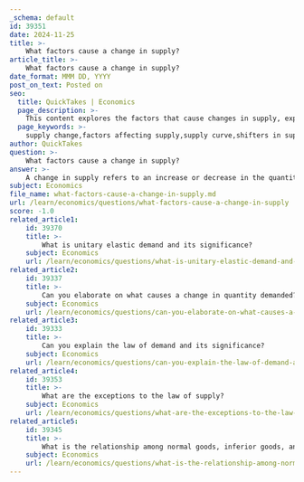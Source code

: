 ```yaml
---
_schema: default
id: 39351
date: 2024-11-25
title: >-
    What factors cause a change in supply?
article_title: >-
    What factors cause a change in supply?
date_format: MMM DD, YYYY
post_on_text: Posted on
seo:
  title: QuickTakes | Economics
  page_description: >-
    This content explores the factors that cause changes in supply, explaining how elements like natural conditions, technology, production costs, transportation improvements, disasters, monopolistic practices, and fiscal policy shift the supply curve.
  page_keywords: >-
    supply change,factors affecting supply,supply curve,shifters in supply,natural conditions,technical progress,factor prices,transport improvements,calamities,monopolies,fiscal policy
author: QuickTakes
question: >-
    What factors cause a change in supply?
answer: >-
    A change in supply refers to an increase or decrease in the quantity of a good or service that producers are willing to offer at various prices, which is represented by a shift in the supply curve. Several key factors can cause this shift, known as supply shifters. Here are the primary factors that influence changes in supply:\n\n1. **Natural Conditions**: Environmental factors such as weather, climate, and natural disasters can significantly impact the supply of agricultural products and other goods reliant on natural resources.\n\n2. **Technical Progress**: Advances in technology can enhance production efficiency, leading to an increase in supply. For example, improved machinery or production techniques can lower costs and increase output.\n\n3. **Change in Factor Prices**: The costs of inputs used in production, such as labor, raw materials, and energy, directly affect supply. An increase in these costs can decrease supply, while a decrease can increase it.\n\n4. **Transport Improvements**: Enhancements in transportation infrastructure can reduce costs and time for delivering goods, thereby increasing supply.\n\n5. **Calamities**: Events such as natural disasters, strikes, or political instability can disrupt production and supply chains, leading to a decrease in supply.\n\n6. **Monopolies**: The presence of monopolistic practices can restrict supply. A monopolist may limit production to increase prices, thus affecting the overall supply in the market.\n\n7. **Fiscal Policy**: Government policies, including taxes and subsidies, can influence supply. For instance, subsidies can encourage production, while high taxes can deter it.\n\nIt's important to note that a change in the price of the good itself does not shift the supply curve; instead, it results in a movement along the supply curve, known as extension (increase in quantity supplied) or contraction (decrease in quantity supplied). Understanding these determinants is crucial for analyzing market dynamics and predicting how changes in these factors can affect overall supply in the economy.
subject: Economics
file_name: what-factors-cause-a-change-in-supply.md
url: /learn/economics/questions/what-factors-cause-a-change-in-supply
score: -1.0
related_article1:
    id: 39370
    title: >-
        What is unitary elastic demand and its significance?
    subject: Economics
    url: /learn/economics/questions/what-is-unitary-elastic-demand-and-its-significance
related_article2:
    id: 39337
    title: >-
        Can you elaborate on what causes a change in quantity demanded?
    subject: Economics
    url: /learn/economics/questions/can-you-elaborate-on-what-causes-a-change-in-quantity-demanded
related_article3:
    id: 39333
    title: >-
        Can you explain the law of demand and its significance?
    subject: Economics
    url: /learn/economics/questions/can-you-explain-the-law-of-demand-and-its-significance
related_article4:
    id: 39353
    title: >-
        What are the exceptions to the law of supply?
    subject: Economics
    url: /learn/economics/questions/what-are-the-exceptions-to-the-law-of-supply
related_article5:
    id: 39345
    title: >-
        What is the relationship among normal goods, inferior goods, and Giffen goods?
    subject: Economics
    url: /learn/economics/questions/what-is-the-relationship-among-normal-goods-inferior-goods-and-giffen-goods
---
```


&nbsp;